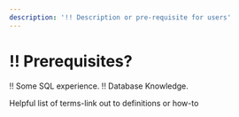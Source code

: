 ```yaml
---
description: '!! Description or pre-requisite for users'
---
```


# !! Prerequisites?

!! Some SQL experience. !! Database Knowledge.

Helpful list of terms-link out to definitions or how-to


